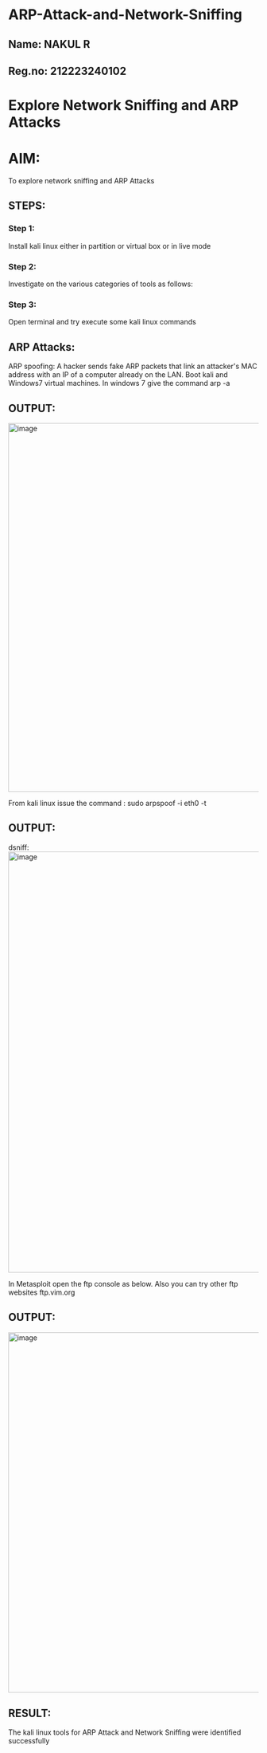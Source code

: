 
# ARP-Attack-and-Network-Sniffing
## Name: NAKUL R 
## Reg.no: 212223240102
# Explore Network Sniffing and ARP Attacks
# AIM:

To explore network sniffing and ARP Attacks

## STEPS:

### Step 1:

Install kali linux either in partition or virtual box or in live mode

### Step 2:

Investigate on the various categories of tools as follows:


### Step 3:
Open terminal and try execute some kali linux commands

## ARP Attacks:  
ARP spoofing: A hacker sends fake ARP packets that link an attacker's MAC address with an IP of a computer already on the LAN. 
Boot kali and Windows7 virtual machines.
In windows 7 give the command arp -a
## OUTPUT:
<img width="1008" height="740" alt="image" src="https://github.com/user-attachments/assets/ae6ff574-7745-406f-a7cd-5e8bcd4a157c" />


From kali linux issue the command :
sudo arpspoof -i eth0 -t <target system> <gateway>
## OUTPUT:


 dsniff:
<img width="1617" height="845" alt="image" src="https://github.com/user-attachments/assets/6348f9e0-b705-4630-87e2-c863fbaaad61" />






In Metasploit open the ftp console as below. Also you can try other ftp websites ftp.vim.org
## OUTPUT:
<img width="1601" height="723" alt="image" src="https://github.com/user-attachments/assets/7c51d2a0-02dd-4aaa-aa7a-b9dc343dff35" />


## RESULT:
The kali linux tools for ARP Attack and Network Sniffing were identified successfully
